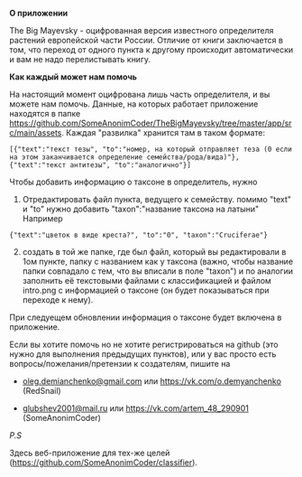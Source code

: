 **О приложении**

The Big Mayevsky - оцифрованная версия известного определителя растений европейской части России. Отличие от книги заключается в том, что переход от одного пункта к другому происходит автоматически и вам не надо перелистывать книгу.


**Как каждый может нам помочь**

На настоящий момент оцифрована лишь часть определителя, и вы можете нам помочь. Данные, на которых работает приложение находятся в папке https://github.com/SomeAnonimCoder/TheBigMayevsky/tree/master/app/src/main/assets.
Каждая "развилка" хранится там в таком формате:

`[{"text":"текст тезы", "to":"номер, на который отправляет теза (0 если на этом заканчивается определение семейства/рода/вида)"}, {"text":"текст антитезы", "to":"аналогично"}]`

Чтобы добавить информацию о таксоне в определитель, нужно
1. Отредактировать файл пункта, ведущего к семейству. помимо "text" и "to" нужно добавить "taxon":"название таксона на латыни"
Например

`{"text":"цветок в виде креста?", "to":"0", "taxon":"Cruciferae"}`

2. создать в той же папке, где был файл, который вы редактировали в 1ом пункте, папку с названием как у таксона (важно, чтобы название папки совпадало с тем, что вы вписали в поле "taxon") и по аналогии заполнить её текстовыми файлами с классификацией и файлом intro.png с информацией о таксоне (он будет показываться при переходе к нему).

При следуещем обновлении информация о таксоне будет включена в приложение.

Если вы хотите помочь но не хотите регистрироваться на github (это нужно для выполнения предыдущих пунктов), или у вас просто есть вопросы/пожелания/претензии к создателям, пишите на 

- oleg.demianchenko@gmail.com или https://vk.com/o.demyanchenko (RedSnail)

- glubshev2001@mail.ru или https://vk.com/artem_48_290901 (SomeAnonimCoder)

*P.S*

Здесь веб-приложение для тех-же целей (https://github.com/SomeAnonimCoder/classifier).
